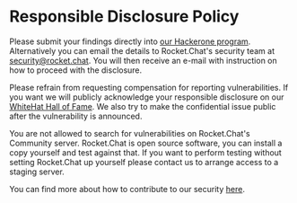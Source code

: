 # Responsible Disclosure Policy

Please submit your findings directly into [our Hackerone program](https://hackerone.com/rocket\_chat). Alternatively you can email the details to Rocket.Chat's security team at security@rocket.chat. You will then receive an e-mail with instruction on how to proceed with the disclosure.

Please refrain from requesting compensation for reporting vulnerabilities. If you want we will publicly acknowledge your responsible disclosure on our [WhiteHat Hall of Fame](https://docs.rocket.chat/contributing/security/#whitehat-hall-of-fame). We also try to make the confidential issue public after the vulnerability is announced.

You are not allowed to search for vulnerabilities on Rocket.Chat's Community server. Rocket.Chat is open source software, you can install a copy yourself and test against that. If you want to perform testing without setting Rocket.Chat up yourself please contact us to arrange access to a staging server.

You can find more about how to contribute to our security [here](https://docs.rocket.chat/contributing/security/).

